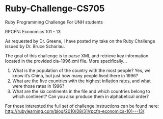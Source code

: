 # Ruby-Challenge-CS705
Ruby Programming Challenge For UNH students

RPCFN: Economics 101 - 13

As requested by Dr. Greene, I have posted my take on the Ruby Challenge issued by Dr. Bruce Scharlau. 

The goal of this challenge is to parse XML and retrieve key information located in the provided cia-1996.xml file. More specifically...

1. What is the population of the country with the most people? Yes, we know it’s China, but just how many people lived there in 1996?
2. What are the five countries with the highest inflation rates, and what were those rates in 1996?
3. What are the six continents in the file and which countries belong to which continent? Can you also produce them in alphabetical order?

For those interested the full set of challenge instructions can be found here: http://rubylearning.com/blog/2010/08/31/rpcfn-economics-101---13/


